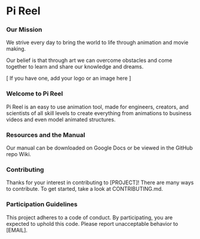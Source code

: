 # Pi Reel

### Our Mission   
We strive every day to bring the world to life through animation and movie making.

Our belief is that through art we can overcome obstacles and come together to learn and share our knowledge and dreams.

[ If you have one, add your logo or an image here ]  

### Welcome to Pi Reel
  Pi Reel is an easy to use animation tool, made for engineers, creators, and scientists of all skill levels to create everything from animations 
  to business videos and even model animated structures.  

### Resources and the Manual  
  Our manual can be downloaded on Google Docs or be viewed in the GitHub repo Wiki.  

### Contributing   
  Thanks for your interest in contributing to [PROJECT]! There are many ways to contribute. To get started, take a look at CONTRIBUTING.md.  

### Participation Guidelines  
  This project adheres to a code of conduct. By participating, you are expected to uphold this code. 
  Please report unacceptable behavior to [EMAIL].  


